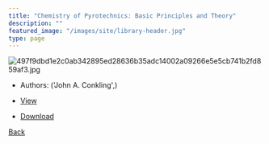 ```yaml
---
title: "Chemistry of Pyrotechnics: Basic Principles and Theory"
description: ""
featured_image: "/images/site/library-header.jpg"
type: page
---
```


![497f9dbd1e2c0ab342895ed28636b35adc14002a09266e5e5cb741b2fd859af3.jpg](https://drive.google.com/uc?export=view&id=1e2o4JInX4j1GKNNJqfMxDVMzERdYU6FX)
* Authors: ('John A. Conkling',)
* <a href="https://drive.google.com/uc?export=view&id=11Rc2EC8ceNlbUDPYTX92-ymzM_BO55oO" target="_blank">View</a>

* [Download](https://drive.google.com/uc?export=download&id=11Rc2EC8ceNlbUDPYTX92-ymzM_BO55oO)

[Back](/library/)
